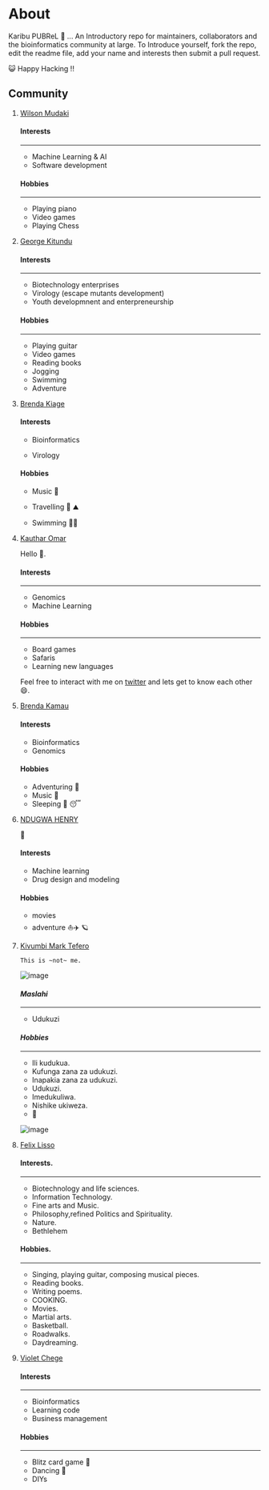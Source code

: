 
# About 

Karibu PUBReL 🎉 ... An Introductory  repo for maintainers, collaborators and the bioinformatics community at large. To Introduce yourself, fork the repo, edit the readme file, add your name and interests then submit a pull request. 



😺 Happy Hacking !!


## Community

1. [Wilson Mudaki](https://github.com/totodingi)
    #### Interests
    ---
    - Machine Learning & AI
    - Software development
    
    #### Hobbies
    ---
    - Playing piano
    - Video games
    - Playing Chess
   
   
  
2. [George Kitundu](https://github.com/EorgeKit)
 
   #### Interests
   ---
   - Biotechnology enterprises
   - Virology (escape mutants development)
   - Youth developmnent and enterpreneurship
    
   #### Hobbies
   ---
   - Playing guitar
   - Video games
   - Reading books
   - Jogging
   - Swimming
   - Adventure
    
 2. [Brenda Kiage](https://github.com/Kiage24)
    #### Interests
     - Bioinformatics
     
     - Virology
 
    #### Hobbies
     - Music :trumpet:
     
     - Travelling :hiking_boot: :mountain:
     
     - Swimming :swimming_woman:
    
2. [Kauthar Omar](https://github.com/Kauthar-Omar)

    Hello :wave:. 

      #### Interests 
      ---
      - Genomics
      - Machine Learning

      #### Hobbies
      ---
      - Board games
      - Safaris
      - Learning new languages

    Feel free to interact with me on [twitter](https://twitter.com/K__Omar) and lets get to know each other :smile:.


   
  5. [Brenda Kamau](https://github.com/brendamuthonikamau)
      #### Interests
      - Bioinformatics
      - Genomics
      #### Hobbies
      - Adventuring :bus:
      - Music :musical_score:
      - Sleeping :sleeping_bed: :sleeping:

 9. [NDUGWA HENRY](https://github.com/ndugwa)

     :wave:
     #### Interests
     - Machine learning
     - Drug design and modeling

    #### Hobbies  

    * movies
    * adventure :boat::airplane: :ringed_planet:


 2. [Kivumbi Mark Tefero](https://github.com/tefer0 "You can find me here on github")

        This is ~not~ me. 

    ![image](https://user-images.githubusercontent.com/67194450/139676311-c9169250-3f40-4854-9cd0-e9decc9a6ad5.png)


       #### *Maslahi*
       ---
       - Udukuzi

       #### _Hobbies_
       ---
       - Ili kudukua.
       - Kufunga zana za udukuzi.
       - Inapakia zana za udukuzi.
       - Udukuzi.
       - Imedukuliwa.
       - Nishike ukiweza.
       - :running:


    ![image](https://user-images.githubusercontent.com/67194450/139676766-65afe1e5-9fa4-4402-b588-3b3782901be6.png)

 6. [Felix Lisso](https://github.com/felixmathiaslisso)
     #### Interests.
     ---
     - Biotechnology and life sciences.
     - Information Technology.
     - Fine arts and Music.
     - Philosophy,refined Politics and Spirituality.
     - Nature.
     - Bethlehem
     
     #### Hobbies.
     ---
     - Singing, playing guitar, composing musical pieces.
     - Reading books.
     - Writing poems.
     - COOKING.
     - Movies.
     - Martial arts.
     - Basketball.
     - Roadwalks.
     - Daydreaming.
     
 6. [Violet Chege](https://github.com/VioletChege)
      #### Interests 
      ---
      * Bioinformatics
      * Learning code
      * Business management
      ####  Hobbies
      ---
      * Blitz card game 🎴
      * Dancing 💃
      * DIYs 

     
